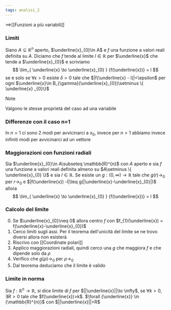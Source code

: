 ```yaml
---
tags: analisi_2
---
```


==>[[Funzioni a più variabili]]

### Limiti

Siano $A\subseteq \mathbb R^n$ aperto, $\underline{x}_{0}\in A$ e $f$ una funzione a valori reali definita su $A$.
Diciamo che $f$ tende al limite $l\in \mathbb{R}$ per $\underline{x}$ che tende a $\underline{x}_{0}$ e scriviamo
$$
\lim_{ \underline{x} \to \underline{x}_{0} } {f(\underline{x})} = l
$$
se e solo se $\forall {\epsilon}> 0 {}$ esiste $\delta>0$ tale che $|f(\underline{x} - l)|<\epsilon$ per ogni $\underline{x}\in B_{\gamma}(\underline{x}_{0})\setminus \{ \underline{x} _{0}\}$

>[!note]
>Valgono le stesse proprietà del caso ad una variabile

### Differenze con il caso n=1

In $n =1$ ci sono 2 modi per avvicinarci a $x_{0}$, invece per $n>1$ abbiamo invece infiniti modi per avvicinarci ad un vettore

### Maggiorazioni con funzioni radiali

Sia $\underline{x}_{0}\in A\subseteq \mathbb{R}^{n}$ con $A$ aperto e sia $f$ una funzione a valori reali definita almeno su $A\setminus \{ \underline{x}_{0} \}$ e sia $l\in\mathbb{R}$.
Se esiste un $g:(0,\infty)\to \mathbb{R}$ tale che $g(r)\to_{0}$ per $r\to_{0}$ e $|f(\underline{x}) -l|\leq g(|\underline{x}-\underline{x}_{0}|)$ allora
$$
\lim_{ \underline{x} \to \underline{x}_{0} } {f(\underline{x})} = l
$$

### Calcolo del limite

0) Se $\underline{x}_{0}\neq 0$ allora centro $f$ con $f_{1}(\underline{x}) = f(\underline{x}-\underline{x}_{0})$
1) Cerco limiti sugli assi. Per il teorema dell'unicità del limite se ne trovo diversi allora non esisterà
2) Riscrivo con [[Coordinate polari]]
3) Applico maggiorazioni radiali, quindi cerco una $g$ che maggiora $f$ e che dipende solo da $\rho$
4) Verifico che $g(\rho)\to_{0}$ per $\rho\to_{0}$
5) Dal teorema deduciamo che il limite è valido

###  Limite in norma

Sia $f:\mathbb{R}^{n}\to \mathbb{R}$, si dice limite di $f$ per $||\underline{x}||\to \infty$,  se $\forall {k} > {0},\exists {R>0}  {}$ tale che $f(\underline{x})>k$. $\forall {\underline{x}} \in {\mathbb{R}^{n}}$ con $||\underline{x}||>R$
